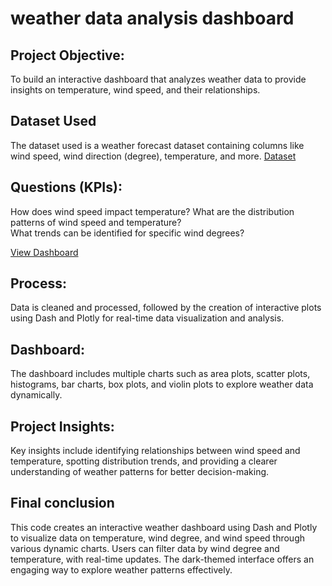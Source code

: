 # weather data analysis dashboard 
## Project Objective:
To build an interactive dashboard that analyzes weather data to provide insights on temperature, wind speed, and their relationships.

## Dataset Used    
The dataset used is a weather forecast dataset containing columns like wind speed, wind direction (degree), temperature, and more.
<a href="https://github.com/Shanmukha021/Weather-data-analysis-dashboard-/tree/main">Dataset</a>
## Questions (KPIs):    
How does wind speed impact temperature?
What are the distribution patterns of wind speed and temperature?    
What trends can be identified for specific wind degrees?

<a href="https://github.com/Shanmukha021/Weather-data-analysis-dashboard-/tree/main">View Dashboard</a>
## Process:      
Data is cleaned and processed, followed by the creation of interactive plots using Dash and Plotly for real-time data visualization and analysis.

## Dashboard:     
The dashboard includes multiple charts such as area plots, scatter plots, histograms, bar charts, box plots, and violin plots to explore weather data dynamically.

## Project Insights:       
Key insights include identifying relationships between wind speed and temperature, spotting distribution trends, and providing a clearer understanding of weather patterns for better decision-making.
## Final conclusion
This code creates an interactive weather dashboard using Dash and Plotly to visualize data on temperature, wind degree, and wind speed through various dynamic charts. Users can filter data by wind degree and temperature, with real-time updates. The dark-themed interface offers an engaging way to explore weather patterns effectively.
